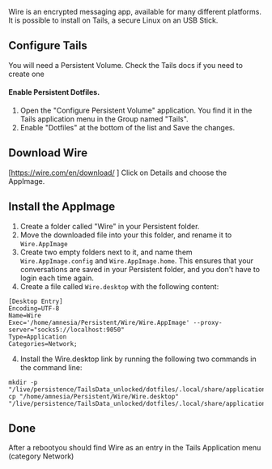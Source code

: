 Wire is an encrypted messaging app, available for many different platforms.
It is possible to install on Tails, a secure Linux on an USB Stick.

## Configure Tails
You will need a Persistent Volume. Check the Tails docs if you need to create one

#### Enable Persistent Dotfiles. 
1. Open the "Configure Persistent Volume" application. You find it in the Tails application menu in the Group named "Tails".
2. Enable "Dotfiles" at the bottom of the list and Save the changes.

## Download Wire
[https://wire.com/en/download/ ] Click on Details and choose the AppImage.

## Install the AppImage
1. Create a folder called "Wire" in your Persistent folder.
1. Move the downloaded file into your this folder, and rename it to ``Wire.AppImage``
2. Create two empty folders next to it, and name them ``Wire.AppImage.config`` and ``Wire.AppImage.home``. This ensures that your conversations are saved in your Persistent folder, and you don't have to login each time again.
3. Create a file called ``Wire.desktop`` with the following content:
````
[Desktop Entry]
Encoding=UTF-8
Name=Wire
Exec='/home/amnesia/Persistent/Wire/Wire.AppImage' --proxy-server="socks5://localhost:9050"
Type=Application
Categories=Network;
````
4. Install the Wire.desktop link by running the following two commands in the command line:
````
mkdir -p "/live/persistence/TailsData_unlocked/dotfiles/.local/share/applications"
cp "/home/amnesia/Persistent/Wire/Wire.desktop" "/live/persistence/TailsData_unlocked/dotfiles/.local/share/applications"
````
## Done
After a rebootyou should find Wire as an entry in the Tails Application menu (category Network)
